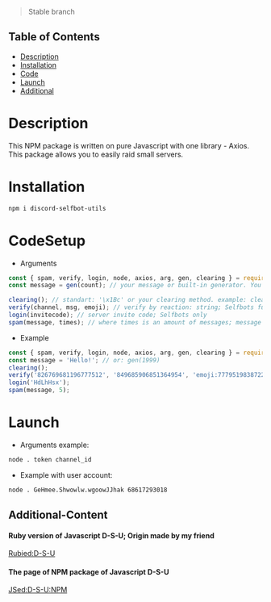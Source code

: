 > Stable branch

## Table of Contents

  - [Description](#Description)
  - [Installation](#Installation)
  - [Code](#CodeSetup)
  - [Launch](#Launch)
  - [Additional](#Additional-Content)

# Description
This NPM package is written on pure Javascript with one library - Axios. This package allows you to easily raid small servers.
# Installation
```bash 
npm i discord-selfbot-utils
```
# CodeSetup
* Arguments
```javascript
const { spam, verify, login, node, axios, arg, gen, clearing } = require('discordsub');
const message = gen(count); // your message or built-in generator. You can put here everything after operator '='

clearing(); // standart: '\x1Bc' or your clearing method. example: clearing('special symbols...');
verify(channel, msg, emoji); // verify by reaction: string; Selfbots function only
login(invitecode); // server invite code; Selfbots only
spam(message, times); // where times is an amount of messages; message - message variable; Selfbots only
```
* Example
```javascript
const { spam, verify, login, node, axios, arg, gen, clearing } = require('discordsub');
const message = 'Hello!'; // or: gen(1999)
clearing();
verify('826769681196777512', '849685906851364954', 'emoji:777951983872245800'); 
login('HdLhHsx');
spam(message, 5);
```
# Launch
* Arguments example:
 ```bash
node . token channel_id
```
* Example with user account:
```bash
node . GeHmee.Shwowlw.wgoowJJhak 68617293018
```
## Additional-Content
#### Ruby version of Javascript D-S-U; Origin made by my friend
[Rubied:D-S-U](https://github.com/hackers-pr/ruby-selfbot-utils)
#### The page of NPM package of Javascript D-S-U
[JSed:D-S-U:NPM](https://www.npmjs.com/package/discord-selfbot-utils)